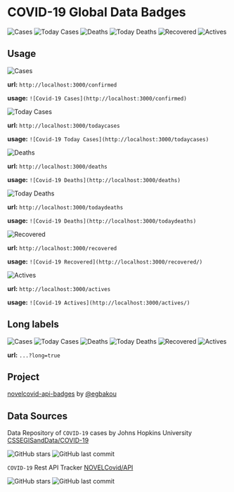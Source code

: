 # COVID-19 Global Data Badges
![Cases](http://localhost:3000/confirmed) ![Today Cases](http://localhost:3000/todaycases) ![Deaths](http://localhost:3000/deaths) ![Today Deaths](http://localhost:3000/todaydeaths) ![Recovered](http://localhost:3000/recovered) ![Actives](http://localhost:3000/actives)

## Usage
![Cases](http://localhost:3000/confirmed)

**url:** `http://localhost:3000/confirmed`

**usage:** `![Covid-19 Cases](http://localhost:3000/confirmed)`


![Today Cases](http://localhost:3000/todaycases)

**url:** `http://localhost:3000/todaycases`

**usage:** `![Covid-19 Today Cases](http://localhost:3000/todaycases)`


![Deaths](http://localhost:3000/deaths)

**url:** `http://localhost:3000/deaths`

**usage:** `![Covid-19 Deaths](http://localhost:3000/deaths)`


![Today Deaths](http://localhost:3000/todaydeaths)

**url:** `http://localhost:3000/todaydeaths`

**usage:** `![Covid-19 Deaths](http://localhost:3000/todaydeaths)`


![Recovered](http://localhost:3000/recovered)

**url:** `http://localhost:3000/recovered`

**usage:** `![Covid-19 Recovered](http://localhost:3000/recovered/)`

![Actives](http://localhost:3000/actives)

**url:** `http://localhost:3000/actives`

**usage:** `![Covid-19 Actives](http://localhost:3000/actives/)`


## Long labels
![Cases](http://localhost:3000/confirmed?long=true)
![Today Cases](http://localhost:3000/todaycases?long=true)
![Deaths](http://localhost:3000/deaths?long=true)
![Today Deaths](http://localhost:3000/todaydeaths?long=true)
![Recovered](http://localhost:3000/recovered?long=true)
![Actives](http://localhost:3000/actives?long=true)

**url:** `...?long=true`

## Project
[novelcovid-api-badges](https://github.com/egbakou/novelcovid-api-badges) by [@egbakou](https://github.com/egbakou/)

## Data Sources

Data Repository of `COVID-19` cases by Johns Hopkins University [CSSEGISandData/COVID-19](https://github.com/CSSEGISandData/COVID-19)

![GitHub stars](https://img.shields.io/github/stars/CSSEGISandData/COVID-19)
![GitHub last commit](https://img.shields.io/github/last-commit/CSSEGISandData/COVID-19)

`COVID-19` Rest API Tracker [NOVELCovid/API](https://github.com/NOVELCovid/API)

![GitHub stars](https://img.shields.io/github/stars/NovelCOVID/API)
![GitHub last commit](https://img.shields.io/github/last-commit/ExpDev07/coronavirus-tracker-api)

